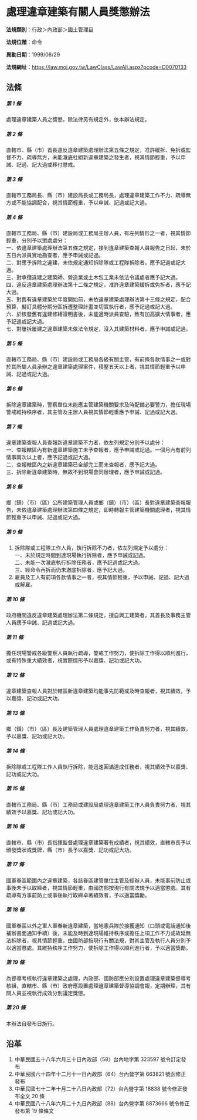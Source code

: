 # 處理違章建築有關人員獎懲辦法




**法規類別**：行政＞內政部＞國土管理目

**法規位階**：命令

**異動日期**：1999/06/29  

**法規網址**：https://law.moj.gov.tw/LawClass/LawAll.aspx?pcode=D0070133



## 法條
##### 第 1 條
處理違章建築人員之獎懲，除法律另有規定外，依本辦法規定。

##### 第 2 條
直轄市、縣（市）首長違反違章建築處理辦法第五條之規定，准許緩拆、免拆或監督不力、疏導無方，未能澈底杜絕新違章建築之發生者，視其情節輕重，予以申誡、記過、記大過或移付懲戒。

##### 第 3 條
直轄市工務局長、縣（市）建設局長或工務局長，處理違章建築工作不力、疏導無方或不能協調配合，視其情節輕重，予以申誡、記過或記大過。

##### 第 4 條
直轄市工務局、縣（市）建設局或工務局主辦人員，有左列情形之一者，視其情節輕重，分別予以懲處處分：  
一、依違章建築處理辦法第五條之規定，接到違章建築查報人員報告之日起，未於五日內派員實地勘查者，應予申誡或記過。  
二、對應予拆除之違建，未依規定通知拆除隊或工程隊拆除者，應予記過或記大過。  
三、對承攬違建之建築師、營造業或土木包工業未依法令議處者應予記大過。  
四、違反違章建築處理辦法第十二條之規定，准許違章建築緩拆或免拆者，應予記大過。  
五、對舊有違章建築於年度開始前，未依違章建築處理辦法第十三條之規定，配合預算，擬訂具體分期分區拆遷整理計畫並切實執行者，應予記過或記大過。  
六、於核發舊有違建修繕證明書後，未能適時派員查驗，致有加高擴大情事者，應予記過或記大過。  
七、對屢拆屢建之違章建築未依法令規定，沒入其建築材料者，應予申誡或記過。

##### 第 5 條
直轄市工務局、縣（市）建設局或工務局各級有關主管，有前條各款情事之一或對於其所屬人員承辦之違章建築處理案件，積壓五天以上者，視其情節輕重予以申誡、記過或記大過。

##### 第 6 條
拆除違章建築時，警察單位未能應主管建築機關要求及時配備必要警力，擔任現場警戒維持秩序者，其主管及主辦人員視其情節輕重應予申誡、記過或記大過。

##### 第 7 條
違章建築查報人員查報新違章建築不力者，依左列規定分別予以處分：  
一、查報轄區內有新違章建築施工未予查報者，應予申誡或記過。一個月內有前列情事兩次以上者，應予記過或記大過。  
二、查報轄區內之新違章建築已全部完工而未查報者，應予記大過。  
三、拆除新違章建築時，無故不到現場會同辦理者，應予申誡或記過。

##### 第 8 條
鄉（鎮）（市）（區）公所建築管理人員或鄉（鎮）（市）（區）長對違章建築查報報告，未依違章建築處理辦法第四條之規定，即時轉報主管建築機關處理者，視其情節輕重予以申誡、記過或記大過。

##### 第 9 條
1. 拆除隊或工程隊工作人員，執行拆除不力者，依左列規定予以處分：  
一、未於規定時間到達現場執行拆除者，應予申誡或記過。  
二、未能一次澈底執行拆除任務者，應予記過或記大過。  
三、經命令再拆而仍未澈底拆除者，應予記大過。
1. 雇員及工人有前項各款情事之一者，視其情節輕重，予以申誡、記過、記大過或解雇。

##### 第 10 條
政府機關違反違章建築處理辦法第二條規定，擅自興工建築者，其首長及事務主管人員應予申誡、記過或記大過。

##### 第 11 條
擔任現場警戒各級警察人員執行疏導，警戒工作努力，使拆除工作得以順利進行，或有特殊重大績效者，視實際情形予以嘉獎、記功或記大功。

##### 第 12 條
違章建築查報人員對於轄區新違章建築均能事先防範或及時查報者，視其績效，予以嘉獎、記功或記大功。

##### 第 13 條
鄉（鎮）（市）（區）長及建築管理人員處理違章建築工作負責努力者，視其績效，予以嘉獎、記功或記大功。

##### 第 14 條
拆除隊或工程隊工作人員執行拆除，能迅速圓滿達成任務者，視其績效予以嘉獎、記功或記大功。

##### 第 15 條
直轄市工務局、縣（市）工務局或建設局處理違章建築工作人員負責努力者，視其績效予以嘉獎、記功或記大功。

##### 第 16 條
直轄市、縣（市）長指揮監督處理違章建築著有成績者，視其績效，直轄市長予以頒發獎狀或獎牌，縣（市）長予以嘉獎、記功或記大功。

##### 第 17 條
國軍眷區範圍內之違章建築，各該眷區建管單位主管及經辦人員，未能事前防止或事後未予以取締者，視其情節輕重，由國防部按現行有關法規予以適當懲處。其有疏導有方事前防止或事後執行取締卓著績效者，予以適當獎勵。

##### 第 18 條
國軍眷區以外之軍人軍眷新違章建築，當地憲兵隊於接獲通知（口頭或電話通知後補辦書面通知手續）後，未能及時到達現場維持秩序或擔任上項工作不力或故延無法拆除者，視其情節輕重，由國防部按現行有關法規，對其主管及執行人員分別予以適當懲處。其維持秩序工作努力，使拆除工作得以順利進行者，予以適當獎勵。

##### 第 19 條
為督導考核執行違章建築之處理，內政部、國防部應分別設置處理違章建築督導考核組，直轄市、縣（市）政府應設置處理違章建築督導協調會報，定期辦理，其有關人員並視執行成效分別議定獎懲。

##### 第 20 條
本辦法自發布日施行。

## 沿革
1. 中華民國五十八年六月三十日內政部（58）台內地字第 323597 號令訂定發布
1. 中華民國六十四年十二月十一日內政部（64）台內營字第 663821 號函修正發布
1. 中華民國七十二年十月二十八日內政部（72）台內營字第 18838  號令修正發布全文 20 條
1. 中華民國八十八年六月二十九日內政部（88）台內營字第 8873666  號令修正發布第 19 條條文
